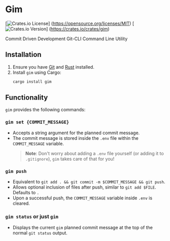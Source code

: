# Gim

[![Crates.io License](https://img.shields.io/crates/l/gim)] (https://opensource.org/licenses/MIT)
[![Crates.io Version](https://img.shields.io/crates/v/gim)] (https://crates.io/crates/gim)

Commit Driven Development Git-CLI Command Line Utility

## Installation

1. Ensure you have [Git](https://git-scm.com/book/en/v2/Getting-Started-Installing-Git) and [Rust](https://www.rust-lang.org/tools/install) installed.
2. Install `gim` using Cargo:
    ```sh
    cargo install gim
    ```

## Functionality

`gim` provides the following commands:

### `gim set {COMMIT_MESSAGE}`

- Accepts a string argument for the planned commit message.
- The commit message is stored inside the `.env` file within the `COMMIT_MESSAGE` variable.
    > **Note**: Don't worry about adding a `.env` file yourself (or adding it to `.gitignore`), `gim` takes care of that for you!

### `gim push`

- Equivalent to `git add . && git commit -m $COMMIT_MESSAGE && git push`.
- Allows optional inclusion of files after push, similar to `git add $FILE`. Defaults to `.`
- Upon a successful push, the `COMMIT_MESSAGE` variable inside `.env` is cleared.
### `gim status` or just `gim`

- Displays the current `gim` planned commit message at the top of the normal `git status` output.
